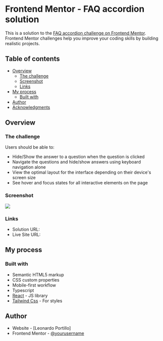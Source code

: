 # Frontend Mentor - FAQ accordion solution

This is a solution to the [FAQ accordion challenge on Frontend Mentor](https://www.frontendmentor.io/challenges/faq-accordion-wyfFdeBwBz). Frontend Mentor challenges help you improve your coding skills by building realistic projects.

## Table of contents

-   [Overview](#overview)
    -   [The challenge](#the-challenge)
    -   [Screenshot](#screenshot)
    -   [Links](#links)
-   [My process](#my-process)
    -   [Built with](#built-with)
-   [Author](#author)
-   [Acknowledgments](#acknowledgments)

## Overview

### The challenge

Users should be able to:

-   Hide/Show the answer to a question when the question is clicked
-   Navigate the questions and hide/show answers using keyboard navigation alone
-   View the optimal layout for the interface depending on their device's screen size
-   See hover and focus states for all interactive elements on the page

### Screenshot

![](/assets/images/Screenshot-Faq-Accordion-Section.png)

### Links

-   Solution URL: [](https://github.com/leeport511/faq-accordion-page)
-   Live Site URL: [](https://faq-accordion-leeport.netlify.app/)

## My process

### Built with

-   Semantic HTML5 markup
-   CSS custom properties
-   Mobile-first workflow
-   Typescript
-   [React](https://reactjs.org/) - JS library
-   [Tailwind Css](https://tailwindcss.com/) - For styles

## Author

-   Website - [Leonardo Portillo]
-   Frontend Mentor - [@yourusername](https://www.frontendmentor.io/profile/leeport511)
